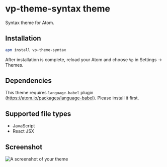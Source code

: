 # vp-theme-syntax theme

Syntax theme for Atom.

## Installation

```bash
apm install vp-theme-syntax
```

After installation is complete, reload your Atom and choose `Vp` in
Settings -> Themes.

## Dependencies

This theme requires `language-babel` plugin (https://atom.io/packages/language-babel).
Please install it first.

## Supported file types

* JavaScript
* React JSX

## Screenshot

![A screenshot of your theme](https://f.cloud.github.com/assets/69169/2289498/4c3cb0ec-a009-11e3-8dbd-077ee11741e5.gif)
